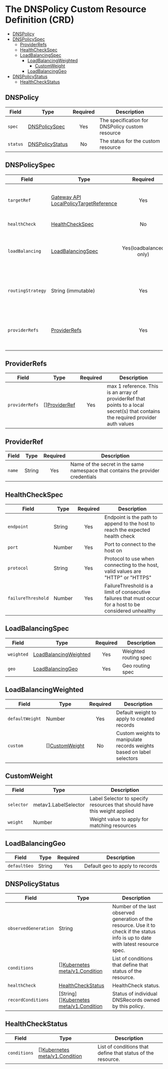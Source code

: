 # The DNSPolicy Custom Resource Definition (CRD)

- [DNSPolicy](#DNSPolicy)
- [DNSPolicySpec](#dnspolicyspec)
    - [ProviderRefs](#providerRefs)
    - [HealthCheckSpec](#healthcheckspec)
    - [LoadBalancingSpec](#loadbalancingspec)
      - [LoadBalancingWeighted](#loadbalancingweighted)
        - [CustomWeight](#customweight)
      - [LoadBalancingGeo](#loadbalancinggeo)
- [DNSPolicyStatus](#dnspolicystatus)
    - [HealthCheckStatus](#healthcheckstatus)

## DNSPolicy

| **Field** | **Type**                                       | **Required** | **Description**                                |
|-----------|------------------------------------------------|:------------:|------------------------------------------------|
| `spec`    | [DNSPolicySpec](#dnspolicyspec)     |    Yes       | The specification for DNSPolicy custom resource |
| `status`  | [DNSPolicyStatus](#dnspolicystatus) |      No      | The status for the custom resource             | 

## DNSPolicySpec

| **Field**         | **Type**                                                                                                                          |      **Required**      | **Description**                                                           |
|-------------------|-----------------------------------------------------------------------------------------------------------------------------------|:----------------------:|---------------------------------------------------------------------------|
| `targetRef`       | [Gateway API LocalPolicyTargetReference](https://gateway-api.sigs.k8s.io/reference/spec/#gateway.networking.k8s.io/v1alpha2.LocalPolicyTargetReference)   |          Yes           | Reference to a Kubernetes resource that the policy attaches to            |
| `healthCheck`     | [HealthCheckSpec](#healthcheckspec)                                                                                               |           No           | HealthCheck spec                                                          |
| `loadBalancing`   | [LoadBalancingSpec](#loadbalancingspec)                                                                                           | Yes(loadbalanced only) | LoadBalancing Spec, required when routingStrategy is "loadbalanced"       |
| `routingStrategy` | String (immutable)                                                                                                                |          Yes           | **Immutable!** Routing Strategy to use, one of "simple" or "loadbalanced" |
| `providerRefs` | [ProviderRefs](#providerrefs)                                                                                                         |          Yes           | array of references to providers. (currently limited to max 1) |

## ProviderRefs

| **Field**          | **Type**                          | **Required** | **Description**                                                                                           |
|--------------------|-----------------------------------|:------------:|-----------------------------------------------------------------------------------------------------------|
| `providerRefs`     | [][ProviderRef](#providerref)     |     Yes      | max 1 reference. This is an array of providerRef that points to a local secret(s) that contains the required provider auth values

## ProviderRef

| **Field**  | **Type** | **Required** | **Description**                                                                        |
|------------|----------|:------------:|----------------------------------------------------------------------------------------|
| `name`     | String   |     Yes      | Name of the secret in the same namespace that contains the provider credentials


## HealthCheckSpec

| **Field**          | **Type**   | **Required** | **Description**                                                                                           |
|--------------------|------------|:------------:|-----------------------------------------------------------------------------------------------------------|
| `endpoint`         | String     |     Yes      | Endpoint is the path to append to the host to reach the expected health check                             | 
| `port`             | Number     |     Yes      | Port to connect to the host on                                                                            | 
| `protocol`         | String     |     Yes      | Protocol to use when connecting to the host, valid values are "HTTP" or "HTTPS"                           | 
| `failureThreshold` | Number     |     Yes      | FailureThreshold is a limit of consecutive failures that must occur for a host to be considered unhealthy | 

## LoadBalancingSpec

| **Field**  | **Type**                                        | **Required**  | **Description**         |
|------------|-------------------------------------------------|:-------------:|-------------------------|
| `weighted` | [LoadBalancingWeighted](#loadbalancingweighted) |      Yes      | Weighted routing spec   |
| `geo`      | [LoadBalancingGeo](#loadbalancinggeo)           |      Yes      | Geo routing spec        |

## LoadBalancingWeighted

| **Field**       | **Type**                        | **Required** | **Description**                                                       |
|-----------------|---------------------------------|:------------:|-----------------------------------------------------------------------|
| `defaultWeight` | Number                          |     Yes      | Default weight to apply to created records                            |
| `custom`        | [][CustomWeight](#customweight) |      No      | Custom weights to manipulate records weights based on label selectors |

## CustomWeight

| **Field**  | **Type**             | **Description**                                                          |
|------------|----------------------|--------------------------------------------------------------------------|
| `selector` | metav1.LabelSelector | Label Selector to specify resources that should have this weight applied |
| `weight`   | Number               | Weight value to apply for matching resources                             |

## LoadBalancingGeo

| **Field**       | **Type**                        | **Required** | **Description**                 |
|-----------------|---------------------------------|:------------:|---------------------------------|
| `defaultGeo` | String                          |     Yes      | Default geo to apply to records |

## DNSPolicyStatus

| **Field**            | **Type**                                                                                                    | **Description**                                                                                                                     |
|----------------------|-------------------------------------------------------------------------------------------------------------|-------------------------------------------------------------------------------------------------------------------------------------|
| `observedGeneration` | String                                                                                                      | Number of the last observed generation of the resource. Use it to check if the status info is up to date with latest resource spec. |
| `conditions`         | [][Kubernetes meta/v1.Condition](https://pkg.go.dev/k8s.io/apimachinery/pkg/apis/meta/v1#Condition)         | List of conditions that define that status of the resource.                                                                         |
| `healthCheck`        | [HealthCheckStatus](#healthcheckstatus)                                                                     | HealthCheck status.                                                                                                                 |
| `recordConditions`   | [String][][Kubernetes meta/v1.Condition](https://pkg.go.dev/k8s.io/apimachinery/pkg/apis/meta/v1#Condition) | Status of individual DNSRecords owned by this policy.                                                                               |

## HealthCheckStatus

| **Field**     | **Type**                          | **Description**                                                                                                                     |
|---------------|-----------------------------------|-------------------------------------------------------------------------------------------------------------------------------------|
| `conditions`  | [][Kubernetes meta/v1.Condition](https://pkg.go.dev/k8s.io/apimachinery/pkg/apis/meta/v1#Condition)  | List of conditions that define that status of the resource.                                                                         |
